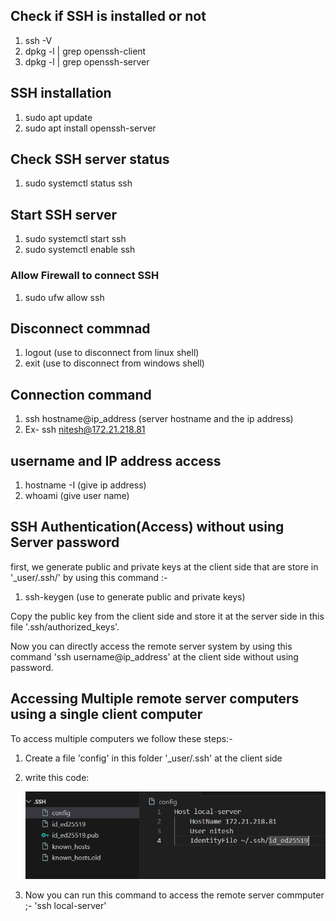 ## Check if SSH is installed or not
1) ssh -V
2) dpkg -l | grep openssh-client
3) dpkg -l | grep openssh-server

## SSH installation
1) sudo apt update
2) sudo apt install openssh-server

## Check SSH server status
1) sudo systemctl status ssh

## Start SSH server
1) sudo systemctl start ssh
2) sudo systemctl enable ssh

### Allow Firewall to connect SSH
1) sudo ufw allow ssh

## Disconnect commnad
1) logout (use to disconnect from linux shell)
2) exit (use to disconnect from windows shell)

## Connection command
1) ssh hostname@ip_address (server hostname and the ip address)
2) Ex- ssh nitesh@172.21.218.81

## username and IP address access
1) hostname -I (give ip address)
2) whoami (give user name)

## SSH Authentication(Access) without using Server password
first, we generate public and private keys at the client side that are store in '_user/.ssh/' by using this command :-

1) ssh-keygen (use to generate public and private keys)

Copy the public key from the client side and store it at the server side in this file '.ssh/authorized_keys'.

Now you can directly access the remote server system by using this command 'ssh username@ip_address' at the client side without using password.

## Accessing Multiple remote server computers using a single client computer

To access multiple computers we follow these steps:-
1) Create a file 'config' in this folder '_user/.ssh' at the client side

2) write this code: 

    ![alt text](image.png)

3) Now you can run this command to access the remote server commputer ;- 'ssh local-server'